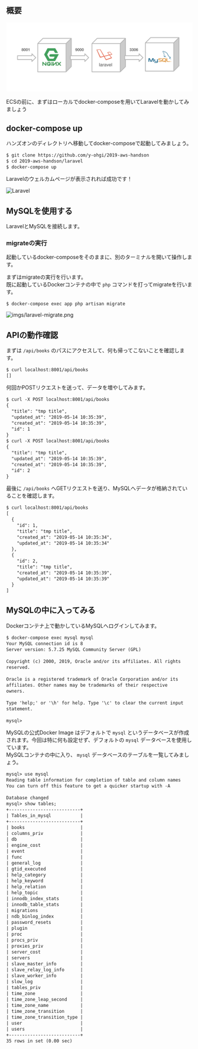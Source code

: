 ## 概要
![docker-compose](./imgs/docker-compose.png)

ECSの前に、まずはローカルでdocker-composeを用いてLaravelを動かしてみましょう

## docker-compose up
ハンズオンのディレクトリへ移動してdocker-composeで起動してみましょう。  

```console
$ git clone https://github.com/y-ohgi/2019-aws-handson
$ cd 2019-aws-handson/laravel
$ docker-compose up
```

Laravelのウェルカムページが表示されれば成功です！

![Laravel](imgs/laravel.png)

## MySQLを使用する
LaravelとMySQLを接続します。

### migrateの実行
起動しているdocker-composeをそのままに、別のターミナルを開いて操作します。

まずはmigrateの実行を行います。  
既に起動しているDockerコンテナの中で `php` コマンドを打ってmigrateを行います。

```console
$ docker-compose exec app php artisan migrate
```

![imgs/laravel-migrate.png](imgs/laravel-migrate.png)

## APIの動作確認
まずは `/api/books` のパスにアクセスして、何も帰ってこないことを確認します。  

```console
$ curl localhost:8001/api/books
[]
```

何回かPOSTリクエストを送って、データを増やしてみます。  
```console
$ curl -X POST localhost:8001/api/books
{
  "title": "tmp title",
  "updated_at": "2019-05-14 10:35:39",
  "created_at": "2019-05-14 10:35:39",
  "id": 1
}
$ curl -X POST localhost:8001/api/books
{
  "title": "tmp title",
  "updated_at": "2019-05-14 10:35:39",
  "created_at": "2019-05-14 10:35:39",
  "id": 2
}
```

最後に `/api/books` へGETリクエストを送り、MySQLへデータが格納されていることを確認します。

```console
$ curl localhost:8001/api/books
[
  {
    "id": 1,
    "title": "tmp title",
    "created_at": "2019-05-14 10:35:34",
    "updated_at": "2019-05-14 10:35:34"
  },
  {
    "id": 2,
    "title": "tmp title",
    "created_at": "2019-05-14 10:35:39",
    "updated_at": "2019-05-14 10:35:39"
  }
]
```

## MySQLの中に入ってみる
Dockerコンテナ上で動かしているMySQLへログインしてみます。  

```console
$ docker-compose exec mysql mysql
Your MySQL connection id is 8
Server version: 5.7.25 MySQL Community Server (GPL)

Copyright (c) 2000, 2019, Oracle and/or its affiliates. All rights reserved.

Oracle is a registered trademark of Oracle Corporation and/or its
affiliates. Other names may be trademarks of their respective
owners.

Type 'help;' or '\h' for help. Type '\c' to clear the current input statement.

mysql>
```

MySQLの公式Docker Image はデフォルトで `mysql` というデータベースが作成されます。今回は特に何も設定せず、デフォルトの `mysql` データベースを使用しています。  
MySQLコンテナの中に入り、 `mysql` データベースのテーブルを一覧してみましょう。

```console
mysql> use mysql
Reading table information for completion of table and column names
You can turn off this feature to get a quicker startup with -A

Database changed
mysql> show tables;
+---------------------------+
| Tables_in_mysql           |
+---------------------------+
| books                     |
| columns_priv              |
| db                        |
| engine_cost               |
| event                     |
| func                      |
| general_log               |
| gtid_executed             |
| help_category             |
| help_keyword              |
| help_relation             |
| help_topic                |
| innodb_index_stats        |
| innodb_table_stats        |
| migrations                |
| ndb_binlog_index          |
| password_resets           |
| plugin                    |
| proc                      |
| procs_priv                |
| proxies_priv              |
| server_cost               |
| servers                   |
| slave_master_info         |
| slave_relay_log_info      |
| slave_worker_info         |
| slow_log                  |
| tables_priv               |
| time_zone                 |
| time_zone_leap_second     |
| time_zone_name            |
| time_zone_transition      |
| time_zone_transition_type |
| user                      |
| users                     |
+---------------------------+
35 rows in set (0.00 sec)
```
